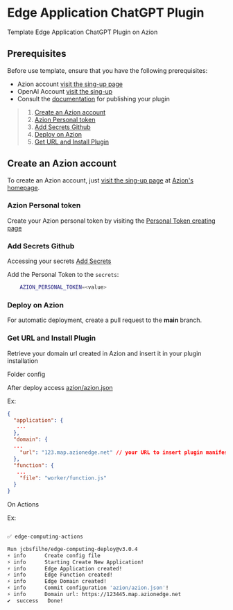 # Edge Application ChatGPT Plugin

Template Edge Application ChatGPT Plugin on Azion

## Prerequisites

Before use template, ensure that you have the following prerequisites:

- Azion account [visit the sing-up page](https://manager.azion.com/signup/)
- OpenAI Account [visit the sing-up](https://platform.openai.com/signup?launch)
- Consult the [documentation](https://openai.com/blog/chatgpt-plugins) for publishing your plugin


> 1. [Create an Azion account](#Create-an-Azion-account)
> 2. [Azion Personal token](#Azion-Personal-token)
> 3. [Add Secrets Github](#Add-Secrets-Github)
> 4. [Deploy on Azion](#Deploy-on-Azion)
> 5. [Get URL and Install Plugin ](#Get-URL-and-Install-Plugin)


## Create an Azion account

To create an Azion account, just [visit the sing-up page](https://manager.azion.com/signup/) at [Azion's homepage](https://www.azion.com/en/).


### Azion Personal token

Create your Azion personal token by visiting the [Personal Token creating page](https://manager.azion.com/iam/personal-tokens)


### Add Secrets Github

Accessing your secrets [Add Secrets](https://docs.github.com/en/actions/security-guides/encrypted-secrets)

Add the Personal Token to the `secrets`:

```bash
    AZION_PERSONAL_TOKEN=<value>
```

### Deploy on Azion

For automatic deployment, create a pull request to the **main** branch.

### Get URL and Install Plugin

Retrieve your domain url created in Azion and insert it in your plugin installation

Folder config

After deploy access [azion/azion.json](./azion/azion.json)

Ex:

```json
{
  "application": {
   ...
  },
  "domain": {
  ...
    "url": "123.map.azionedge.net" // your URL to insert plugin manifest Important (https://)
  },
  "function": {
   ...
    "file": "worker/function.js"
  }
}

```

On Actions

Ex:

```bash

✅ edge-computing-actions

Run jcbsfilho/edge-computing-deploy@v3.0.4
⚡️ info      Create config file
⚡️ info      Starting Create New Application!
⚡️ info      Edge Application created!
⚡️ info      Edge Function created!
⚡️ info      Edge Domain created!
⚡️ info      Commit configuration 'azion/azion.json'!
⚡️ info      Domain url: https://123445.map.azionedge.net
✔  success   Done!

```
